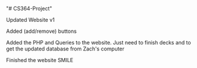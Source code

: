 "# CS364-Project" 


Updated Website v1

Added (add/remove) buttons

Added the PHP and Queries to the website. Just need to finish decks and to get the updated database from Zach's computer

Finished the website SMILE